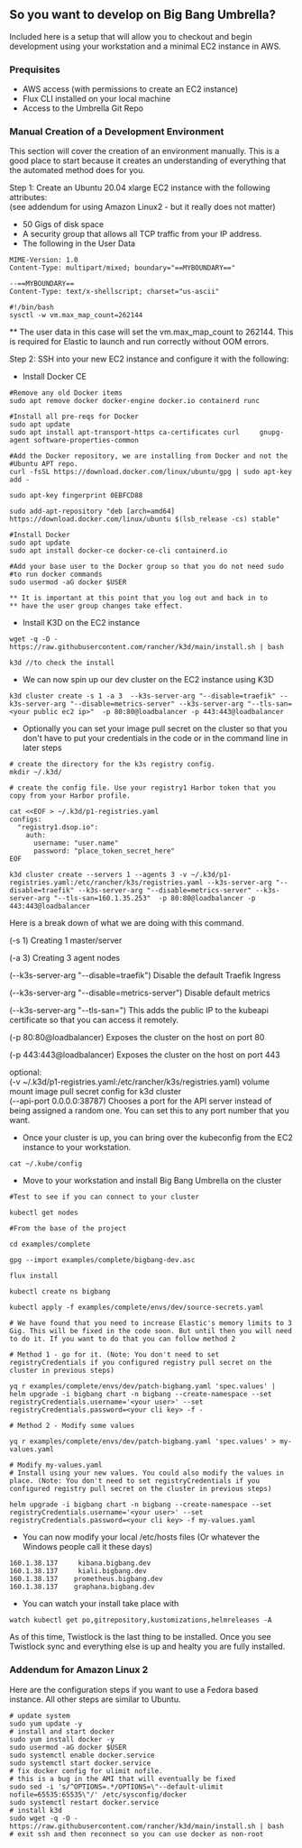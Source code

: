 ## So you want to develop on Big Bang Umbrella?

Included here is a setup that will allow you to checkout and begin development using your workstation and a minimal EC2 instance in AWS.

### Prequisites

+ AWS access (with permissions to create an EC2 instance)
+ Flux CLI installed on your local machine
+ Access to the Umbrella Git Repo

### Manual Creation of a Development Environment

This section will cover the creation of an environment manually. This is a good place to start because it creates an understanding of everything that the automated method does for you.

Step 1: Create an Ubuntu 20.04 xlarge EC2 instance with the following attributes:  
        (see addendum for using Amazon Linux2 - but it really does not matter)

+ 50 Gigs of disk space
+ A security group that allows all TCP traffic from your IP address.
+ The following in the User Data

```
MIME-Version: 1.0
Content-Type: multipart/mixed; boundary="==MYBOUNDARY=="

--==MYBOUNDARY==
Content-Type: text/x-shellscript; charset="us-ascii"

#!/bin/bash
sysctl -w vm.max_map_count=262144
```

** The user data in this case will set the vm.max_map_count to 262144. This is required for Elastic to launch and run correctly without OOM errors.

Step 2: SSH into your new EC2 instance and configure it with the following:

+ Install Docker CE

```
#Remove any old Docker items
sudo apt remove docker docker-engine docker.io containerd runc

#Install all pre-reqs for Docker
sudo apt update
sudo apt install apt-transport-https ca-certificates curl     gnupg-agent software-properties-common

#Add the Docker repository, we are installing from Docker and not the 
#Ubuntu APT repo.
curl -fsSL https://download.docker.com/linux/ubuntu/gpg | sudo apt-key add -

sudo apt-key fingerprint 0EBFCD88

sudo add-apt-repository "deb [arch=amd64] https://download.docker.com/linux/ubuntu $(lsb_release -cs) stable"

#Install Docker
sudo apt update
sudo apt install docker-ce docker-ce-cli containerd.io

#Add your base user to the Docker group so that you do not need sudo
#to run docker commands
sudo usermod -aG docker $USER

** It is important at this point that you log out and back in to 
** have the user group changes take effect.
```

+ Install K3D on the EC2 instance

```
wget -q -O - https://raw.githubusercontent.com/rancher/k3d/main/install.sh | bash

k3d //to check the install
```

+ We can now spin up our dev cluster on the EC2 instance using K3D

```
k3d cluster create -s 1 -a 3  --k3s-server-arg "--disable=traefik" --k3s-server-arg "--disable=metrics-server" --k3s-server-arg "--tls-san=<your public ec2 ip>"  -p 80:80@loadbalancer -p 443:443@loadbalancer
```

+ Optionally you can set your image pull secret on the cluster so that you don't have to put your credentials in the code or in the command line in later steps

```
# create the directory for the k3s registry config.  
mkdir ~/.k3d/

# create the config file. Use your registry1 Harbor token that you copy from your Harbor profile.  

cat <<EOF > ~/.k3d/p1-registries.yaml
configs:
  "registry1.dsop.io":
    auth:
      username: "user.name"
      password: "place_token_secret_here"
EOF

k3d cluster create --servers 1 --agents 3 -v ~/.k3d/p1-registries.yaml:/etc/rancher/k3s/registries.yaml --k3s-server-arg "--disable=traefik" --k3s-server-arg "--disable=metrics-server" --k3s-server-arg "--tls-san=160.1.35.253"  -p 80:80@loadbalancer -p 443:443@loadbalancer
```

Here is a break down of what we are doing with this command.

(-s 1) Creating 1 master/server

(-a 3) Creating 3 agent nodes

(--k3s-server-arg "--disable=traefik") Disable the default Traefik Ingress

(--k3s-server-arg "--disable=metrics-server") Disable default metrics

(--k3s-server-arg "--tls-san=<your public ec2 ip>") This adds the public IP to the kubeapi certificate so that you can access it remotely.

(-p 80:80@loadbalancer) Exposes the cluster on the host on port 80

(-p 443:443@loadbalancer) Exposes the cluster on the host on port 443

optional:  
(-v ~/.k3d/p1-registries.yaml:/etc/rancher/k3s/registries.yaml) volume mount image pull secret config for k3d cluster  
(--api-port 0.0.0.0:38787) Chooses a port for the API server instead of being assigned a random one. You can set this to any port number that you want.

+ Once your cluster is up, you can bring over the kubeconfig from the EC2 instance to your workstation.

```
cat ~/.kube/config
```

+ Move to your workstation and install Big Bang Umbrella on the cluster

```
#Test to see if you can connect to your cluster

kubectl get nodes

#From the base of the project 

cd examples/complete

gpg --import examples/complete/bigbang-dev.asc

flux install

kubectl create ns bigbang

kubectl apply -f examples/complete/envs/dev/source-secrets.yaml

# We have found that you need to increase Elastic's memory limits to 3 Gig. This will be fixed in the code soon. But until then you will need to do it. If you want to do that you can follow method 2

# Method 1 - go for it. (Note: You don't need to set registryCredentials if you configured registry pull secret on the cluster in previous steps)  

yq r examples/complete/envs/dev/patch-bigbang.yaml 'spec.values' | helm upgrade -i bigbang chart -n bigbang --create-namespace --set registryCredentials.username='<your user>' --set registryCredentials.password=<your cli key> -f -

# Method 2 - Modify some values

yq r examples/complete/envs/dev/patch-bigbang.yaml 'spec.values' > my-values.yaml

# Modify my-values.yaml
# Install using your new values. You could also modify the values in place. (Note: You don't need to set registryCredentials if you configured registry pull secret on the cluster in previous steps)  

helm upgrade -i bigbang chart -n bigbang --create-namespace --set registryCredentials.username='<your user>' --set registryCredentials.password=<your cli key> -f my-values.yaml
```

+ You can now modify your local /etc/hosts files (Or whatever the Windows people call it these days)

```
160.1.38.137     kibana.bigbang.dev
160.1.38.137     kiali.bigbang.dev
160.1.38.137    prometheus.bigbang.dev
160.1.38.137    graphana.bigbang.dev
```

+ You can watch your install take place with

```
watch kubectl get po,gitrepository,kustomizations,helmreleases -A
```

As of this time, Twistlock is the last thing to be installed. Once you see Twistlock sync and everything else is up and healty you are fully installed.

### Addendum for Amazon Linux 2
Here are the configuration steps if you want to use a Fedora based instance. All other steps are similar to Ubuntu.
```
# update system
sudo yum update -y
# install and start docker
sudo yum install docker -y
sudo usermod -aG docker $USER
sudo systemctl enable docker.service 
sudo systemctl start docker.service 
# fix docker config for ulimit nofile.
# this is a bug in the AMI that will eventually be fixed
sudo sed -i 's/^OPTIONS=.*/OPTIONS=\"--default-ulimit nofile=65535:65535\"/' /etc/sysconfig/docker
sudo systemctl restart docker.service
# install k3d
sudo wget -q -O - https://raw.githubusercontent.com/rancher/k3d/main/install.sh | bash
# exit ssh and then reconnect so you can use docker as non-root
```
